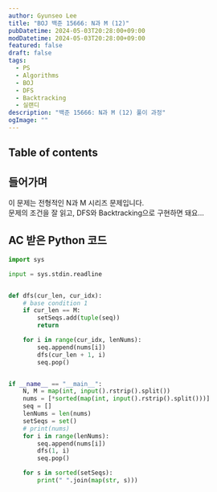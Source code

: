 ```yaml
---
author: Gyunseo Lee
title: "BOJ 백준 15666: N과 M (12)"
pubDatetime: 2024-05-03T20:28:00+09:00
modDatetime: 2024-05-03T20:28:00+09:00
featured: false
draft: false
tags:
  - PS
  - Algorithms
  - BOJ
  - DFS
  - Backtracking
  - 실랜디
description: "백준 15666: N과 M (12) 풀이 과정"
ogImage: ""
---
```


## Table of contents

## 들어가며

이 문제는 전형적인 N과 M 시리즈 문제입니다.  
문제의 조건을 잘 읽고, DFS와 Backtracking으로 구현하면 돼요...

## AC 받은 Python 코드

```python
import sys

input = sys.stdin.readline


def dfs(cur_len, cur_idx):
    # base condition 1
    if cur_len == M:
        setSeqs.add(tuple(seq))
        return

    for i in range(cur_idx, lenNums):
        seq.append(nums[i])
        dfs(cur_len + 1, i)
        seq.pop()


if __name__ == "__main__":
    N, M = map(int, input().rstrip().split())
    nums = [*sorted(map(int, input().rstrip().split()))]
    seq = []
    lenNums = len(nums)
    setSeqs = set()
    # print(nums)
    for i in range(lenNums):
        seq.append(nums[i])
        dfs(1, i)
        seq.pop()

    for s in sorted(setSeqs):
        print(" ".join(map(str, s)))

```
